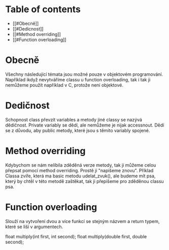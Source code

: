 # Table of contents 
- [[#Obecně]]
- [[#Dedicnost]]
- [[#Method overriding]]
- [[#Function overloading]]

# Obecně
Všechny následující témata jsou možné pouze v objektovém programování. Například ikdyž nevytváříme classu u function overloading, tak i tak ji nemůžeme použít například v C, protože není objektové.

# Dedičnost
Schopnost class převzít variables a metody jiné classy se nazývá dědičnost. Private variably se dědí, ale nemůžeme je nijak accessnout. Dědí se z důvodu, aby public metody, které jsou s těmito variably spojené.

# Method overriding
Kdybychom se nám nelíbila zděděná verze metody, tak ji můžeme celou přepsat pomocí method overriding. Prostě ji "napíšeme znovu". Příklad
Classa zvíře, která ma basic metodu udelat_zvuk(), ale budeme mít psa, který by chtěl v této metodě zaštěkat, tak ji přepíšeme pro zděděnou classu psa.

# Function overloading
Slouží na vytvoření dvou a více funkcí se stejným názvem a return typem, které se liší v argumentech.

float multiply(int first, int second);
float multiply(double first, double second);
